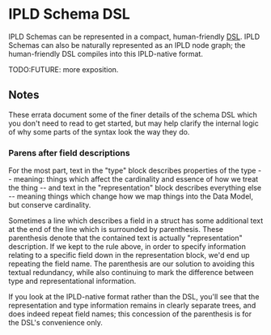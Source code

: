 # IPLD Schema DSL

IPLD Schemas can be represented in a compact, human-friendly
[DSL](https://en.wikipedia.org/wiki/Domain_specific_language).
IPLD Schemas can also be naturally represented as an IPLD node graph;
the human-friendly DSL compiles into this IPLD-native format.

TODO:FUTURE: more exposition.


Notes
-----

These errata document some of the finer details of the schema DSL
which you don't need to read to get started, but may help clarify the
internal logic of why some parts of the syntax look the way they do.

### Parens after field descriptions

For the most part,
text in the "type" block describes properties of the type -- meaning: things
which affect the cardinality and essence of how we treat the thing --
and text in the "representation" block describes everything else -- meaning
things which change how we map things into the Data Model, but conserve
cardinality.

Sometimes a line which describes a field in a struct has some additional
text at the end of the line which is surrounded by parenthesis.
These parenthesis denote that the contained text is actually "representation"
description.  If we kept to the rule above, in order to specify information
relating to a specific field down in the representation block, we'd end up
repeating the field name.  The parenthesis are our solution to avoiding this
textual redundancy, while also continuing to mark the difference between type
and representational information.

If you look at the IPLD-native format rather than the DSL, you'll see that
the representation and type information remains in clearly separate trees,
and does indeed repeat field names; this concession of the parenthesis is
for the DSL's convenience only.
